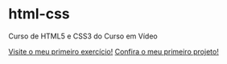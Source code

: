 # html-css
 Curso de HTML5 e CSS3 do Curso em Vídeo

<a href="https://guilhermeazevedops.github.io/HTML5-CSS3/Aulas/ex001/index.html"> Visite o meu primeiro exercício!</a>
<a href="https://guilhermeazevedops.github.io/projeto-android/">  Confira o meu primeiro projeto!</a>